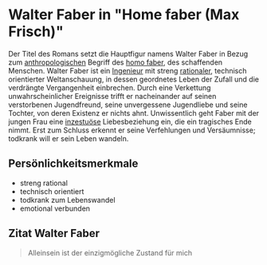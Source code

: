 # Walter Faber in "Home faber (Max Frisch)"

Der Titel des Romans setzt die Hauptfigur namens Walter Faber in Bezug zum [anthropologischen](https://de.wikipedia.org/wiki/Anthropologie) Begriff des [homo faber](https://de.wikipedia.org/wiki/Homo_faber_(Anthropologie)), des schaffenden Menschen. 
Walter Faber ist ein [Ingenieur](https://de.wikipedia.org/wiki/Ingenieur) mit streng [rationaler](https://de.wikipedia.org/wiki/Rationalität), technisch orientierter Weltanschauung, in dessen geordnetes Leben der  Zufall und die verdrängte Vergangenheit einbrechen. Durch eine  Verkettung unwahrscheinlicher Ereignisse trifft er nacheinander auf  seinen verstorbenen Jugendfreund, seine unvergessene Jugendliebe und  seine Tochter, von deren Existenz er nichts ahnt. Unwissentlich geht  Faber mit der jungen Frau eine [inzestuöse](https://de.wikipedia.org/wiki/Inzest) Liebesbeziehung ein, die ein tragisches Ende nimmt. 
Erst zum Schluss  erkennt er seine Verfehlungen und Versäumnisse; todkrank will er sein  Leben wandeln.

## Persönlichkeitsmerkmale

* streng rational
* technisch orientiert
* todkrank zum Lebenswandel
* emotional verbunden

## Zitat Walter Faber

> Alleinsein ist der einzigmögliche Zustand für mich